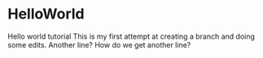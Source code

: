 # HelloWorld
Hello world tutorial
This is my first attempt at creating a branch and doing some edits.
Another line? How do we get another line?
